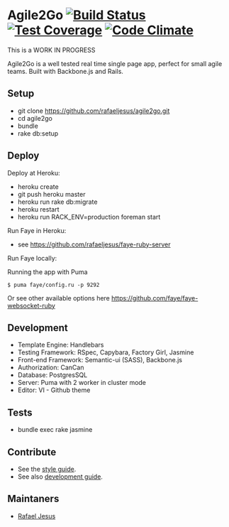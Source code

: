 Agile2Go [![Build Status](https://travis-ci.org/rafaeljesus/agile2go.svg?branch=master)](https://travis-ci.org/rafaeljesus/agile2go) [![Test Coverage](https://codeclimate.com/github/rafaeljesus/agile2go/badges/coverage.svg)](https://codeclimate.com/github/rafaeljesus/agile2go) [![Code Climate](https://codeclimate.com/github/rafaeljesus/agile2go/badges/gpa.svg)](https://codeclimate.com/github/rafaeljesus/agile2go)
===============

This is a WORK IN PROGRESS

Agile2Go is a well tested real time single page app, perfect for small agile teams.
Built with Backbone.js and Rails.

Setup
-----

* git clone https://github.com/rafaeljesus/agile2go.git
* cd agile2go
* bundle
* rake db:setup

Deploy
------

Deploy at Heroku:

* heroku create
* git push heroku master
* heroku run rake db:migrate
* heroku restart
* heroku run RACK_ENV=production foreman start

Run Faye in Heroku:

* see https://github.com/rafaeljesus/faye-ruby-server

Run Faye locally:

Running the app with Puma

```
$ puma faye/config.ru -p 9292
```

Or see other available options here https://github.com/faye/faye-websocket-ruby

Development
-----------

* Template Engine: Handlebars
* Testing Framework: RSpec, Capybara, Factory Girl, Jasmine
* Front-end Framework: Semantic-ui (SASS), Backbone.js
* Authorization: CanCan
* Database: PostgresSQL
* Server: Puma with 2 worker in cluster mode
* Editor: VI - Github theme

Tests
------
* bundle exec rake jasmine

Contribute
----------

* See the [style guide](https://github.com/copycopter/style-guide).
* See also [development guide](https://github.com/thoughtbot/guides).

Maintaners
----------

* [Rafael Jesus](https://github.com/rafaeljesus)
